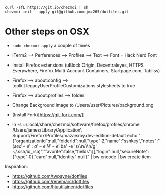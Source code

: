 ```
curl -sfL https://git.io/chezmoi | sh
chezmoi init --apply git@github.com:jmc265/dotfiles.git
```

# Other steps on OSX
* `sudo chezmoi apply` a couple of times
* iTerm2 --> Perferences --> Profiles --> Text --> Font = Hack Nerd Font
* Install Firefox extensions (uBlock Origin, Decentraleyes, HTTPS Everywhere, Firefox Multi-Account Containers, Startpage.com, Tabliss)
* Firefox --> about:config --> toolkit.legacyUserProfileCustomizations.stylesheets to true
* Firefox --> about:profiles --> folder
* Change Background image to /Users/user/Pictures/background.png
* (Install Fork)[https://git-fork.com/]

* ln -s ~/.local/share/chezmoi/software/firefox/profiles/chrome /Users/james/Library/Application\ Support/Firefox/Profiles/mazaexby.dev-edition-default
echo "{\"organizationId\":null,\"folderId\":null,\"type\":2,\"name\":\"sshkey\",\"notes\":\"$(sed -e ':a' -e 'N' -e '$!ba' -e 's/\n/\\\\n/g' ~/.ssh/id_rsa)\",\"favorite\":false,\"fields\":[],\"login\":null,\"secureNote\":{\"type\":0},\"card\":null,\"identity\":null}" | bw encode | bw create item


Inspiration:
 * https://github.com/twpayne/dotfiles
 * https://github.com/renemarc/dotfiles
 * https://github.com/hjuutilainen/dotfiles

